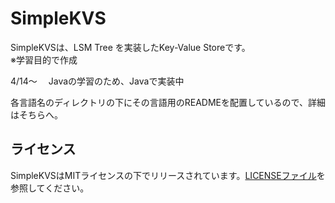 # SimpleKVS

SimpleKVSは、LSM Tree を実装したKey-Value Storeです。  
※学習目的で作成

4/14～
　Javaの学習のため、Javaで実装中

各言語名のディレクトリの下にその言語用のREADMEを配置しているので、詳細はそちらへ。

## ライセンス

SimpleKVSはMITライセンスの下でリリースされています。[LICENSEファイル](./LICENSE)を参照してください。